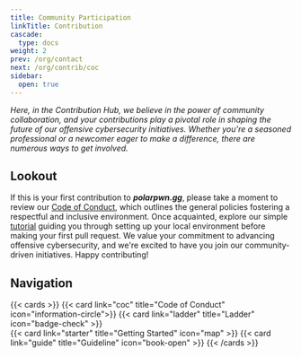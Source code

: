 ```yaml
---
title: Community Participation
linkTitle: Contribution
cascade:
  type: docs
weight: 2
prev: /org/contact
next: /org/contrib/coc
sidebar:
  open: true
---
```


*Here, in the Contribution Hub, we believe in the power of community collaboration, and your contributions play a pivotal role in shaping the future of our offensive cybersecurity initiatives. Whether you're a seasoned professional or a newcomer eager to make a difference, there are numerous ways to get involved.*
<!--more-->

## Lookout
If this is your first contribution to ***polarpwn.gg***, please take a moment to review our [Code of Conduct](), which outlines the general policies fostering a respectful and inclusive environment. Once acquainted, explore our simple [tutorial]() guiding you through setting up your local environment before making your first pull request. We value your commitment to advancing offensive cybersecurity, and we're excited to have you join our community-driven initiatives. Happy contributing!

## Navigation
{{< cards >}}
  {{< card link="coc" title="Code of Conduct" icon="information-circle">}}
  {{< card link="ladder" title="Ladder" icon="badge-check" >}}  
  {{< card link="starter" title="Getting Started" icon="map" >}}
  {{< card link="guide" title="Guideline" icon="book-open" >}}
{{< /cards >}}
